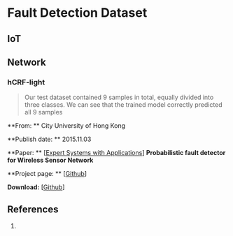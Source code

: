 # Fault Detection Dataset

## IoT

## Network
### hCRF-light
> Our test dataset contained 9 samples in total, equally divided into three classes. We can see that the trained model correctly predicted all 9 samples

**From: ** City University of Hong Kong

**Publish date: ** 2015.11.03

**Paper: ** [[Expert Systems with Applications](https://www.sciencedirect.com/science/article/pii/S0957417413009548)] **Probabilistic fault detector for Wireless Sensor Network**

**Project page: ** [[Github](https://github.com/yalesong/hCRF-light)]

**Download:** [[Github](https://github.com/yalesong/hCRF-light/tree/master/data)]




## References

1. 

